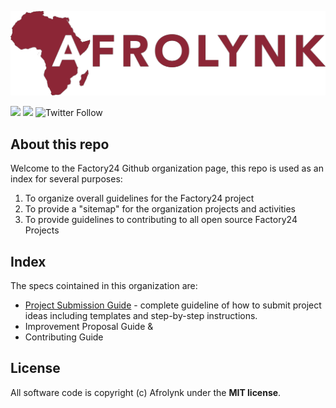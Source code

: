 ![Afrolynk Factory24](assets/images/Afrolynk-Logo-Color.png "Afrolynk Factory24")

[![](https://img.shields.io/badge/made%20by-Afrolynk-maroon.svg?style=flat-square)](https://afrolynk.com/)
[![](https://img.shields.io/badge/project-Factory24-maroon.svg?style=flat-square)](http://factory24.org/)
![Twitter Follow](https://img.shields.io/twitter/follow/afrolynk?label=Follow&style=social)

## About this repo

Welcome to the Factory24 Github organization page, this repo is used as an index for several purposes:

1. To organize overall guidelines for the Factory24 project
2. To provide a "sitemap" for the organization projects and activities
3. To provide guidelines to contributing to all open source Factory24 Projects

## Index

The specs cointained in this organization are: 

* [Project Submission Guide](https://github.com/Factory24/project-submission) - complete guideline of how to submit
    project ideas including templates and step-by-step instructions. 
* Improvement Proposal Guide &
* Contributing Guide

## License

All software code is copyright (c) Afrolynk under the **MIT license**.

